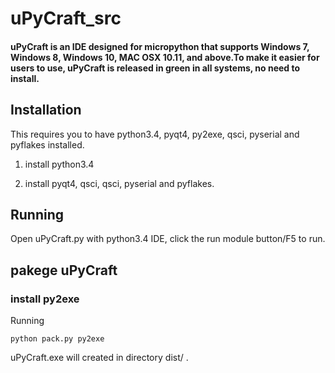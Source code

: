 # uPyCraft_src
#### uPyCraft is an IDE designed for micropython that supports Windows 7, Windows 8, Windows 10, MAC OSX 10.11, and above.To make it easier for users to use, uPyCraft is released in green in all systems, no need to install.

## Installation
This requires you to have python3.4, pyqt4, py2exe, qsci, pyserial and pyflakes installed.

1. install python3.4

2. install pyqt4, qsci, qsci, pyserial and pyflakes.

## Running
Open uPyCraft.py with python3.4 IDE, click the run module button/F5 to run.

## pakege uPyCraft

### install py2exe
Running
```
python pack.py py2exe
```

uPyCraft.exe will created in directory dist/ .
